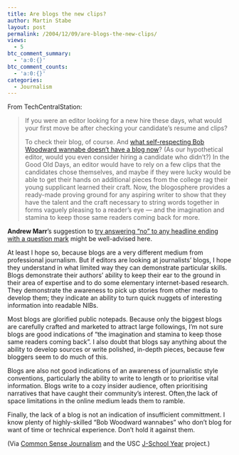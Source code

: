 ```yaml
---
title: Are blogs the new clips?
author: Martin Stabe
layout: post
permalink: /2004/12/09/are-blogs-the-new-clips/
views:
  - 5
btc_comment_summary:
  - 'a:0:{}'
btc_comment_counts:
  - 'a:0:{}'
categories:
  - Journalism
---
```

From TechCentralStation:

> If you were an editor looking for a new hire these days, what would your first move be after checking your candidate&#8217;s resume and clips?
> 
> To check their blog, of course. And [what self-respecting Bob Woodward wannabe doesn&#8217;t have a blog now][1]? (As our hypothetical editor, would you even consider hiring a candidate who didn&#8217;t?) In the Good Old Days, an editor would have to rely on a few clips that the candidates chose themselves, and maybe if they were lucky would be able to get their hands on additional pieces from the college rag their young supplicant learned their craft. Now, the blogosphere provides a ready-made proving ground for any aspiring writer to show that they have the talent and the craft necessary to string words together in forms vaguely pleasing to a reader&#8217;s eye &mdash; and the imagination and stamina to keep those same readers coming back for more.

**Andrew Marr**&rsquo;s suggestion to [try answering &ldquo;no&rdquo; to any headline ending with a question mark][2] might be well-advised here. 

At least I hope so, because blogs are a very different medium from professional journalism. But if editors are looking at journalists&rsquo; blogs, I hope they understand in what limited way they can demonstrate particular skills. Blogs demonstrate their authors&rsquo; ability to keep their ear to the ground in their area of expertise and to do some elementary internet-based research. They demonstrate the awareness to pick up stories from other media to develop them; they indicate an ability to turn quick nuggets of interesting information into readable NIBs.

Most blogs are glorified public notepads. Because only the biggest blogs are carefully crafted and marketed to attract large followings, I&#8217;m not sure blogs are good indications of &ldquo;the imagination and stamina to keep those same readers coming back&rdquo;. I also doubt that blogs say anything about the ability to develop sources or write polished, in-depth pieces, because few bloggers seem to do much of this. 

Blogs are also not good indications of an awareness of journalistic style conventions, particularly the ability to write to length or to prioritise vital information. Blogs write to a cozy insider audience, often prioritising narratives that have caught their community&rsquo;s interest. Often,the lack of space limitations in the online medium leads them to ramble.

Finally, the lack of a blog is not an indication of insufficient committment. I know plenty of highly-skilled &ldquo;Bob Woodward wannabes&rdquo; who don&#8217;t blog for want of time or technical experience. Don&rsquo;t hold it against them.

(Via [Common Sense Journalism][3] and the USC [J-School Year][4] project.)

 [1]: http://www.techcentralstation.com/112904C.html
 [2]: http://media.guardian.co.uk/site/story/0,14173,1308492,00.html
 [3]: http://commonsensej.blogspot.com/2004/12/skip-references-where-do-you-blog.html
 [4]: http://jschoolyear.blogspot.com/2004/12/is-blogging-your-new-resume.html